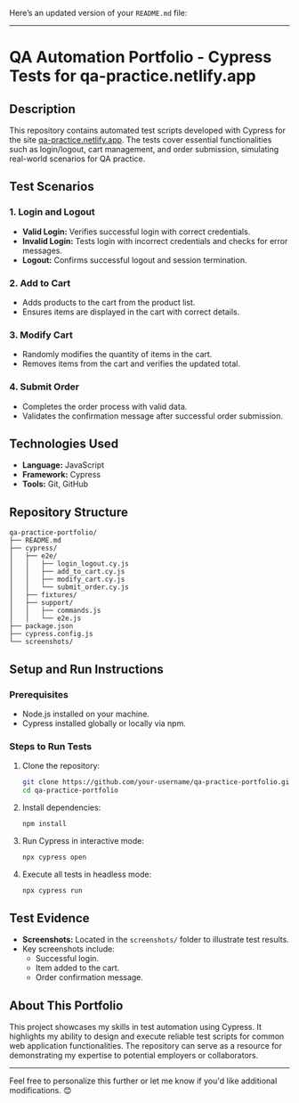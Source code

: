 Here’s an updated version of your `README.md` file:

---

# **QA Automation Portfolio - Cypress Tests for qa-practice.netlify.app**

## **Description**
This repository contains automated test scripts developed with Cypress for the site [qa-practice.netlify.app](https://qa-practice.netlify.app). The tests cover essential functionalities such as login/logout, cart management, and order submission, simulating real-world scenarios for QA practice.

## **Test Scenarios**
### **1. Login and Logout**
- **Valid Login:** Verifies successful login with correct credentials.
- **Invalid Login:** Tests login with incorrect credentials and checks for error messages.
- **Logout:** Confirms successful logout and session termination.

### **2. Add to Cart**
- Adds products to the cart from the product list.
- Ensures items are displayed in the cart with correct details.

### **3. Modify Cart**
- Randomly modifies the quantity of items in the cart.
- Removes items from the cart and verifies the updated total.

### **4. Submit Order**
- Completes the order process with valid data.
- Validates the confirmation message after successful order submission.

## **Technologies Used**
- **Language:** JavaScript
- **Framework:** Cypress
- **Tools:** Git, GitHub

## **Repository Structure**
```
qa-practice-portfolio/
├── README.md
├── cypress/
│   ├── e2e/
│   │   ├── login_logout.cy.js
│   │   ├── add_to_cart.cy.js
│   │   ├── modify_cart.cy.js
│   │   └── submit_order.cy.js
│   ├── fixtures/
│   ├── support/
│   │   ├── commands.js
│   │   └── e2e.js
├── package.json
├── cypress.config.js
└── screenshots/
```

## **Setup and Run Instructions**
### **Prerequisites**
- Node.js installed on your machine.
- Cypress installed globally or locally via npm.

### **Steps to Run Tests**
1. Clone the repository:
   ```bash
   git clone https://github.com/your-username/qa-practice-portfolio.git
   cd qa-practice-portfolio
   ```
2. Install dependencies:
   ```bash
   npm install
   ```
3. Run Cypress in interactive mode:
   ```bash
   npx cypress open
   ```
4. Execute all tests in headless mode:
   ```bash
   npx cypress run
   ```

## **Test Evidence**
- **Screenshots:** Located in the `screenshots/` folder to illustrate test results.
- Key screenshots include:
  - Successful login.
  - Item added to the cart.
  - Order confirmation message.

## **About This Portfolio**
This project showcases my skills in test automation using Cypress. It highlights my ability to design and execute reliable test scripts for common web application functionalities. The repository can serve as a resource for demonstrating my expertise to potential employers or collaborators.

---

Feel free to personalize this further or let me know if you'd like additional modifications. 😊
